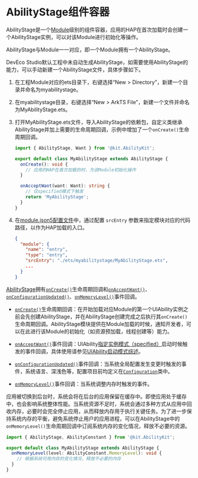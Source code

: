 # AbilityStage组件容器


AbilityStage是一个[Module](../quick-start/application-package-structure-stage.md)级别的组件容器，应用的HAP在首次加载时会创建一个AbilityStage实例，可以对该Module进行初始化等操作。


AbilityStage与Module一一对应，即一个Module拥有一个AbilityStage。


DevEco Studio默认工程中未自动生成AbilityStage，如需要使用AbilityStage的能力，可以手动新建一个AbilityStage文件，具体步骤如下。


1. 在工程Module对应的ets目录下，右键选择“New &gt; Directory”，新建一个目录并命名为myabilitystage。

2. 在myabilitystage目录，右键选择“New &gt; ArkTS File”，新建一个文件并命名为MyAbilityStage.ets。

3. 打开MyAbilityStage.ets文件，导入AbilityStage的依赖包，自定义类继承AbilityStage并加上需要的生命周期回调，示例中增加了一个`onCreate()`生命周期回调。
   
   ```ts
   import { AbilityStage, Want } from '@kit.AbilityKit';
   
   export default class MyAbilityStage extends AbilityStage {
     onCreate(): void {
       // 应用的HAP在首次加载的时，为该Module初始化操作
     }

     onAcceptWant(want: Want): string {
       // 仅specified模式下触发
       return 'MyAbilityStage';
     }
   }
   ```
   
4. 在[module.json5配置文件](../quick-start/module-configuration-file.md)中，通过配置 `srcEntry` 参数来指定模块对应的代码路径，以作为HAP加载的入口。
   ```json
   {
     "module": {
       "name": "entry",
       "type": "entry",
       "srcEntry": "./ets/myabilitystage/MyAbilityStage.ets",
       ...
     }
   }
   ```

[AbilityStage](../reference/apis-ability-kit/js-apis-app-ability-abilityStage.md)拥有[`onCreate()`](../reference/apis-ability-kit/js-apis-app-ability-abilityStage.md#abilitystageoncreate)生命周期回调和[`onAcceptWant()`](../reference/apis-ability-kit/js-apis-app-ability-abilityStage.md#abilitystageonacceptwant)、[`onConfigurationUpdated()`](../reference/apis-ability-kit/js-apis-app-ability-abilityStage.md#abilitystageonconfigurationupdate)、[`onMemoryLevel()`](../reference/apis-ability-kit/js-apis-app-ability-abilityStage.md#abilitystageonmemorylevel)事件回调。


- [`onCreate()`](../reference/apis-ability-kit/js-apis-app-ability-abilityStage.md#abilitystageoncreate)生命周期回调：在开始加载对应Module的第一个UIAbility实例之前会先创建AbilityStage，并在AbilityStage创建完成之后执行其`onCreate()`生命周期回调。AbilityStage模块提供在Module加载的时候，通知开发者，可以在此进行该Module的初始化（如资源预加载，线程创建等）能力。

- [`onAcceptWant()`](../reference/apis-ability-kit/js-apis-app-ability-abilityStage.md#abilitystageonacceptwant)事件回调：UIAbility[指定实例模式（specified）](uiability-launch-type.md#specified启动模式)启动时候触发的事件回调，具体使用请参见[UIAbility启动模式综述](uiability-launch-type.md)。

- [`onConfigurationUpdated()`](../reference/apis-ability-kit/js-apis-app-ability-abilityStage.md#abilitystageonconfigurationupdate)事件回调：当系统全局配置发生变更时触发的事件，系统语言、深浅色等，配置项目前均定义在[`Configuration`](../reference/apis-ability-kit/js-apis-app-ability-configuration.md)类中。

- [`onMemoryLevel()`](../reference/apis-ability-kit/js-apis-app-ability-abilityStage.md#abilitystageonmemorylevel)事件回调：当系统调整内存时触发的事件。

应用被切换到后台时，系统会将在后台的应用保留在缓存中。即使应用处于缓存中，也会影响系统整体性能。当系统资源不足时，系统会通过多种方式从应用中回收内存，必要时会完全停止应用，从而释放内存用于执行关键任务。为了进一步保持系统内存的平衡，避免系统停止用户的应用进程，可以在AbilityStage中的`onMemoryLevel()`生命周期回调中订阅系统内存的变化情况，释放不必要的资源。


  ```ts
  import { AbilityStage, AbilityConstant } from '@kit.AbilityKit';

  export default class MyAbilityStage extends AbilityStage {
    onMemoryLevel(level: AbilityConstant.MemoryLevel): void {
      // 根据系统可用内存的变化情况，释放不必要的内存
    }
  }
  ```

